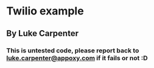 # Twilio example
## By Luke Carpenter

### This is untested code, please report back to luke.carpenter@appoxy.com if it fails or not :D
